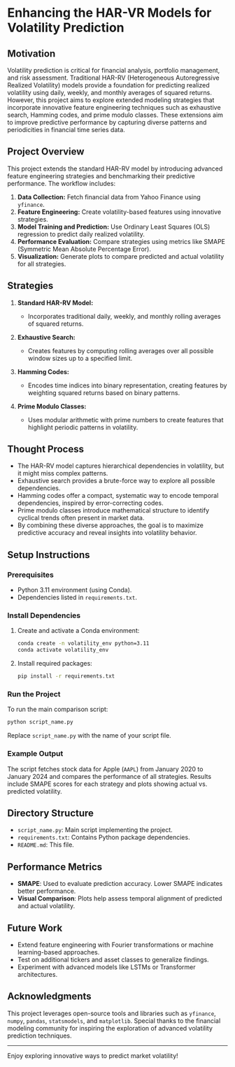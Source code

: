 # Enhancing the HAR-VR Models for Volatility Prediction

## **Motivation**
Volatility prediction is critical for financial analysis, portfolio management, and risk assessment. Traditional HAR-RV (Heterogeneous Autoregressive Realized Volatility) models provide a foundation for predicting realized volatility using daily, weekly, and monthly averages of squared returns. However, this project aims to explore extended modeling strategies that incorporate innovative feature engineering techniques such as exhaustive search, Hamming codes, and prime modulo classes. These extensions aim to improve predictive performance by capturing diverse patterns and periodicities in financial time series data.

## **Project Overview**
This project extends the standard HAR-RV model by introducing advanced feature engineering strategies and benchmarking their predictive performance. The workflow includes:

1. **Data Collection:** Fetch financial data from Yahoo Finance using `yfinance`.
2. **Feature Engineering:** Create volatility-based features using innovative strategies.
3. **Model Training and Prediction:** Use Ordinary Least Squares (OLS) regression to predict daily realized volatility.
4. **Performance Evaluation:** Compare strategies using metrics like SMAPE (Symmetric Mean Absolute Percentage Error).
5. **Visualization:** Generate plots to compare predicted and actual volatility for all strategies.

## **Strategies**
1. **Standard HAR-RV Model:**
   - Incorporates traditional daily, weekly, and monthly rolling averages of squared returns.
   
2. **Exhaustive Search:**
   - Creates features by computing rolling averages over all possible window sizes up to a specified limit.

3. **Hamming Codes:**
   - Encodes time indices into binary representation, creating features by weighting squared returns based on binary patterns.

4. **Prime Modulo Classes:**
   - Uses modular arithmetic with prime numbers to create features that highlight periodic patterns in volatility.

## **Thought Process**
- The HAR-RV model captures hierarchical dependencies in volatility, but it might miss complex patterns. 
- Exhaustive search provides a brute-force way to explore all possible dependencies.
- Hamming codes offer a compact, systematic way to encode temporal dependencies, inspired by error-correcting codes.
- Prime modulo classes introduce mathematical structure to identify cyclical trends often present in market data.
- By combining these diverse approaches, the goal is to maximize predictive accuracy and reveal insights into volatility behavior.

## **Setup Instructions**
### Prerequisites
- Python 3.11 environment (using Conda).
- Dependencies listed in `requirements.txt`.

### Install Dependencies
1. Create and activate a Conda environment:
   ```bash
   conda create -n volatility_env python=3.11
   conda activate volatility_env
   ```
2. Install required packages:
   ```bash
   pip install -r requirements.txt
   ```

### Run the Project
To run the main comparison script:
```bash
python script_name.py
```
Replace `script_name.py` with the name of your script file.

### Example Output
The script fetches stock data for Apple (`AAPL`) from January 2020 to January 2024 and compares the performance of all strategies. Results include SMAPE scores for each strategy and plots showing actual vs. predicted volatility.

## **Directory Structure**
- `script_name.py`: Main script implementing the project.
- `requirements.txt`: Contains Python package dependencies.
- `README.md`: This file.

## **Performance Metrics**
- **SMAPE**: Used to evaluate prediction accuracy. Lower SMAPE indicates better performance.
- **Visual Comparison**: Plots help assess temporal alignment of predicted and actual volatility.

## **Future Work**
- Extend feature engineering with Fourier transformations or machine learning-based approaches.
- Test on additional tickers and asset classes to generalize findings.
- Experiment with advanced models like LSTMs or Transformer architectures.

## **Acknowledgments**
This project leverages open-source tools and libraries such as `yfinance`, `numpy`, `pandas`, `statsmodels`, and `matplotlib`. Special thanks to the financial modeling community for inspiring the exploration of advanced volatility prediction techniques.

---

Enjoy exploring innovative ways to predict market volatility!